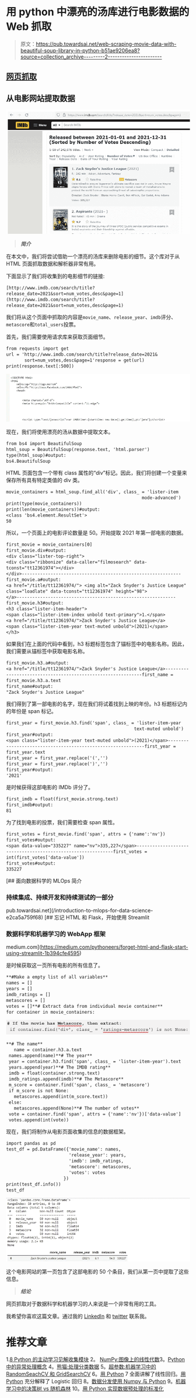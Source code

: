 # 用 python 中漂亮的汤库进行电影数据的 Web 抓取

> 原文：<https://pub.towardsai.net/web-scraping-movie-data-with-beautiful-soup-library-in-python-b51ae9206ea8?source=collection_archive---------2----------------------->

## [网页抓取](https://towardsai.net/p/category/web-scraping)

## 从电影网站提取数据

![](img/8bdd82950b23cdebe58908f8b794015b.png)

> ***简介***

在本文中，我们将尝试借助一个漂亮的汤库来删除电影的细节。这个库对于从 HTML 页面抓取数据和解析器非常有用。

下面显示了我们将收集到的电影细节的链接:

```
[http://www.imdb.com/search/title?release_date=2021&sort=num_votes,desc&page=1](http://www.imdb.com/search/title?release_date=2021&sort=num_votes,desc&page=1)
```

我们将从这个页面中抓取的内容是`movie_name`、`release_year`、`imdb`评分、`metascore`和`total_users`投票。

首先，我们需要使用请求库来获取页面细节。

```
from requests import get
url = 'http://www.imdb.com/search/title?release_date=2021&
       sort=num_votes,desc&page=1'response = get(url)
print(response.text[:500])
```

![](img/e2cca15628f26872136b2eeb5dd399cc.png)

现在，我们将使用漂亮的汤从数据中提取文本。

```
from bs4 import BeautifulSoup
html_soup = BeautifulSoup(response.text, 'html.parser')
type(html_soup)#output:
bs4.BeautifulSoup
```

HTML 页面包含一个带有 class 属性的“div”标记。因此，我们将创建一个变量来保存所有具有特定类值的 div 类。

```
movie_containers = html_soup.find_all('div', class_ = 'lister-item
                                                    mode-advanced')
print(type(movie_containers))
print(len(movie_containers))#output:
<class 'bs4.element.ResultSet'>
50
```

所以，一个页面上的电影评论数量是 50。开始提取 2021 年第一部电影的数据。

```
first_movie = movie_containers[0]
first_movie.div#output:
<div class="lister-top-right">
<div class="ribbonize" data-caller="filmosearch" data-tconst="tt12361974"></div>
</div>-------------------------------------------------------------first_movie.a#output:
<a href="/title/tt12361974/"> <img alt="Zack Snyder's Justice League" class="loadlate" data-tconst="tt12361974" height="98">
</a>-------------------------------------------------------------first_movie.h3#output:
<h3 class="lister-item-header">
<span class="lister-item-index unbold text-primary">1.</span>
<a href="/title/tt12361974/">Zack Snyder's Justice League</a>
<span class="lister-item-year text-muted unbold">(2021)</span>
</h3>
```

如果我们在上面的代码中看到，h3 标题标签包含了锚标签中的电影名称。因此，我们需要从锚标签中获取电影名称。

```
first_movie.h3.a#output:
<a href="/title/tt12361974/">Zack Snyder's Justice League</a>-------------------------------------------------------------first_name = first_movie.h3.a.text
first_name#output:
"Zack Snyder's Justice League"
```

我们得到了第一部电影的名字，现在我们将试着找到上映的年份。h3 标题标记内的年份是 span 标记。

```
first_year = first_movie.h3.find('span', class_ = 'lister-item-year 
                                                 text-muted unbold')
first_year#output:
<span class="lister-item-year text-muted unbold">(2021)</span>-------------------------------------------------------------first_year = first_year.text
first_year = first_year.replace('(','')
first_year = first_year.replace(')','')
first_year#output:
'2021'
```

是时候获得这部电影的 IMDb 评分了。

```
first_imdb = float(first_movie.strong.text)
first_imdb#output:
81
```

为了找到电影的投票，我们需要检查 span 属性。

```
first_votes = first_movie.find('span', attrs = {'name':'nv'})
first_votes#output:
<span data-value="335227" name="nv">335,227</span>-------------------------------------------------------------first_votes = int(first_votes['data-value'])
first_votes#output:
335227
```

[](/introduction-to-mlops-for-data-science-e2ca5a759f68) [## 面向数据科学的 MLOps 简介

### 持续集成、持续开发和持续测试的一部分

pub.towardsai.net](/introduction-to-mlops-for-data-science-e2ca5a759f68) [](https://medium.com/pythoneers/forget-html-and-flask-start-using-streamlit-1b394cfe4595) [## 忘记 HTML 和 Flask，开始使用 Streamlit

### 数据科学和机器学习的 WebApp 框架

medium.com](https://medium.com/pythoneers/forget-html-and-flask-start-using-streamlit-1b394cfe4595) 

是时候获取这一页所有电影的所有信息了。

```
**#Make a empty list of all variables**
names = []
years = []
imdb_ratings = []
metascores = []
votes = []**# Extract data from individual movie container**
for container in movie_containers:
```

![](img/66a3b94e336f9d7080a8a521ee92b05f.png)

```
**# The name**
   name = container.h3.a.text
 names.append(name)**# The year**
 year = container.h3.find('span', class_ = 'lister-item-year').text
 years.append(year)**# The IMDB rating**
 imdb = float(container.strong.text)
 imdb_ratings.append(imdb)**# The Metascore**
 m_score = container.find('span', class_ = 'metascore')
 if m_score is not None:
   metascores.append(int(m_score.text))
 else:
   metascores.append(None)**# The number of votes**
 vote = container.find('span', attrs = {'name':'nv'})['data-value']
 votes.append(int(vote))
```

现在，我们将制作从电影页面收集的信息的数据框架。

```
import pandas as pd
test_df = pd.DataFrame({'movie_name': names,
                        'release_year': years,
                        'imdb': imdb_ratings,
                        'metascore': metascores,
                        'votes': votes
                      })
print(test_df.info())
test_df
```

![](img/cf707eaecdeb75605b4121b6408504dd.png)

这个电影网站的第一页包含了这部电影的 50 个条目，我们从第一页中提取了这些信息。

> ***结论***

网页抓取对于数据科学和机器学习的人来说是一个非常有用的工具。

我希望你喜欢这篇文章。通过我的 [LinkedIn](https://www.linkedin.com/in/data-scientist-95040a1ab/) 和 [twitter](https://twitter.com/amitprius) 联系我。

# 推荐文章

1.[8 Python 的主动学习见解收集模块](/8-active-learning-insights-of-python-collection-module-6c9e0cc16f6b?source=friends_link&sk=4a5c9f9ad552005636ae720a658281b1)
2。 [NumPy:图像上的线性代数](/numpy-linear-algebra-on-images-ed3180978cdb?source=friends_link&sk=d9afa4a1206971f9b1f64862f6291ac0)3。[Python 中的异常处理概念](/exception-handling-concepts-in-python-4d5116decac3?source=friends_link&sk=a0ed49d9fdeaa67925eac34ecb55ea30)
4。[熊猫:处理分类数据](/pandas-dealing-with-categorical-data-7547305582ff?source=friends_link&sk=11c6809f6623dd4f6dd74d43727297cf)
5。[超参数:机器学习中的 RandomSeachCV 和 GridSearchCV](/hyper-parameters-randomseachcv-and-gridsearchcv-in-machine-learning-b7d091cf56f4?source=friends_link&sk=cab337083fb09601114a6e466ec59689)
6。[用 Python](https://medium.com/towards-artificial-intelligence/fully-explained-linear-regression-with-python-fe2b313f32f3?source=friends_link&sk=53c91a2a51347ec2d93f8222c0e06402)
7 全面讲解了线性回归。[用 Python](https://medium.com/towards-artificial-intelligence/fully-explained-logistic-regression-with-python-f4a16413ddcd?source=friends_link&sk=528181f15a44e48ea38fdd9579241a78)
充分解释了 Logistic 回归 8。[数据分发使用 Numpy 与 Python](/data-distribution-using-numpy-with-python-3b64aae6f9d6?source=friends_link&sk=809e75802cbd25ddceb5f0f6496c9803)
9。[机器学习中的决策树 vs 随机森林](/decision-trees-vs-random-forests-in-machine-learning-be56c093b0f?source=friends_link&sk=91377248a43b62fe7aeb89a69e590860)
10。[用 Python 实现数据预处理的标准化](/standardization-in-data-preprocessing-with-python-96ae89d2f658?source=friends_link&sk=f348435582e8fbb47407e9b359787e41)